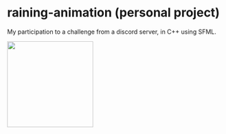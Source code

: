 # raining-animation (personal project)
My participation to a challenge from a discord server, in C++ using SFML.

<img src="/demo.gif?raw=true" width="200px">
